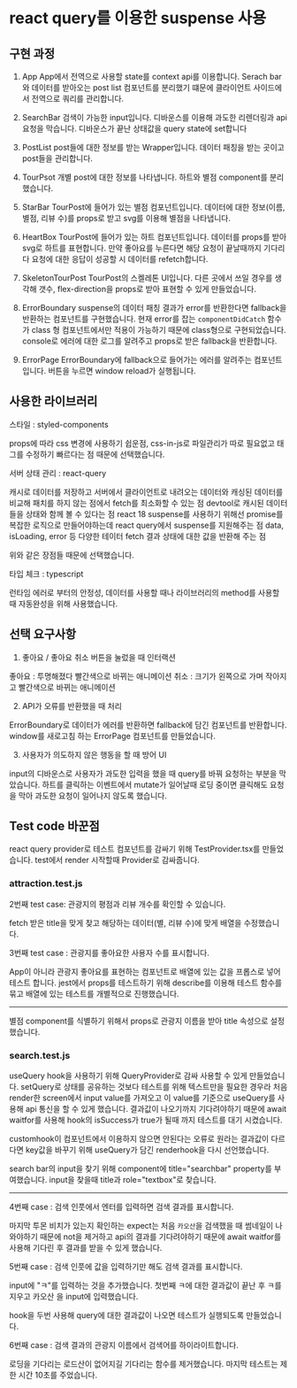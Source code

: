 # react query를 이용한 suspense 사용 

## 구현 과정

1. App
   App에서 전역으로 사용할 state를 context api를 이용합니다.
   Serach bar와 데이터를 받아오는 post list 컴포넌트를 분리했기 떄문에 클라이언트 사이드에서 전역으로 쿼리를 관리합니다.

2. SearchBar
   검색이 가능한 input입니다.
   디바운스를 이용해 과도한 리렌더링과 api 요청을 막습니다.
   디바운스가 끝난 상태값을 query state에 set합니다

3. PostList
   post들에 대한 정보를 받는 Wrapper입니다.
   데이터 패칭을 받는 곳이고 post들을 관리합니다.

4. TourPsot
   개별 post에 대한 정보를 나타냅니다.
   하트와 별점 component를 분리했습니다.

5. StarBar
   TourPost에 들어가 있는 별점 컴포넌트입니다.
   데이터에 대한 정보(이름, 별점, 리뷰 수)를 props로 받고 svg를 이용해 별점을 나타냅니다.

6. HeartBox
   TourPost에 들어가 있는 하트 컴포넌트입니다.
   데이터를 props를 받아 svg로 하트를 표현합니다.
   만약 좋아요를 누른다면 해당 요청이 끝날때까지 기다리다 요청에 대한 응답이 성공할 시 데이터를 refetch합니다.

7. SkeletonTourPost
   TourPost의 스켈레톤 UI입니다.
   다른 곳에서 쓰일 경우를 생각해 갯수, flex-direction을 props로 받아 표현할 수 있게 만들었습니다.

8. ErrorBoundary
   suspense의 데이터 패칭 결과가 error를 반환한다면 fallback을 반환하는 컴포넌트를 구현했습니다.
   현재 error를 잡는 `componentDidCatch` 함수가 class 형 컴포넌트에서만 적용이 가능하기 때문에 class형으로 구현되었습니다.
   console로 에러에 대한 로그를 알려주고 props로 받은 fallback을 반환합니다.

9. ErrorPage
   ErrorBoundary에 fallback으로 들어가는 에러를 알려주는 컴포넌트입니다.
   버튼을 누르면 window reload가 실행됩니다.

## 사용한 라이브러리

스타일 : styled-components

props에 따라 css 변경에 사용하기 쉽운점, css-in-js로 파일관리가 따로 필요없고 태그를 수정하기 빠르다는 점 때문에 선택했습니다.

서버 상태 관리 : react-query

캐시로 데이터를 저장하고 서버에서 클라이언트로 내려오는 데이터와 캐싱된 데이터를 비교해 패치를 하지 않는 점에서 fetch를 최소화할 수 있는 점
devtool로 캐시된 데이터들을 상태와 함께 볼 수 있다는 점
react 18 suspense를 사용하기 위해선 promise를 복잡한 로직으로 만들어야하는데 react query에서 suspense를 지원해주는 점
data, isLoading, error 등 다양한 테이터 fetch 결과 상태에 대한 값을 반환해 주는 점

위와 같은 장점들 때문에 선택했습니다.

타입 체크 : typescript

런타임 에러로 부터의 안정성, 데이터를 사용할 때나 라이브러리의 method를 사용할 때 자동완성을 위해 사용했습니다.

## 선택 요구사항

1. 좋아요 / 좋아요 취소 버튼을 눌렀을 때 인터랙션

좋아요 : 투명해졌다 빨간색으로 바뀌는 애니메이션
취소 : 크기가 왼쪽으로 가며 작아지고 빨간색으로 바뀌는 애니메이션

2. API가 오류를 반환했을 때 처리

ErrorBoundary로 데이터가 에러를 반환하면 fallback에 담긴 컴포넌트를 반환합니다.
window를 새로고침 하는 ErrorPage 컴포넌트를 만들었습니다.

3. 사용자가 의도하지 않은 행동을 할 때 방어 UI

input의 디바운스로 사용자가 과도한 입력을 했을 때 query를 바꿔 요청하는 부분을 막았습니다.
하트를 클릭하는 이벤트에서 mutate가 일어날때 로딩 중이면 클릭해도 요청을 막아 과도한 요청이 일어나지 않도록 했습니다.

## Test code 바꾼점

react query provider로 테스트 컴포넌트를 감싸기 위해 TestProvider.tsx를 만들었습니다.
test에서 render 시작할때 Provider로 감싸줍니다.

### attraction.test.js

2번째 test case: 관광지의 평점과 리뷰 개수를 확인할 수 있습니다.

fetch 받은 title을 맞게 찾고 해당하는 데이터(별, 리뷰 수)에 맞게 배열을 수정했습니다.

3번째 test case : 관광지를 좋아요한 사용자 수를 표시합니다.

App이 아니라 관광지 좋아요를 표현하는 컴포넌트로 배열에 있는 값을 프롭스로 넣어 테스트 합니다.
jest에서 props를 테스트하기 위해 describe를 이용해 테스트 함수를 묶고 배열에 있는 테스트를 개별적으로 진행했습니다.

---

별점 component를 식별하기 위해서 props로 관광지 이름을 받아 title 속성으로 설정했습니다.

### search.test.js

useQuery hook을 사용하기 위해 QueryProvider로 감싸 사용할 수 있게 만들었습니다.
setQuery로 상태를 공유하는 것보다 테스트를 위해 텍스트만을 필요한 경우라 처음 render한 screen에서 input value를 가져오고 이 value를 기준으로 useQuery를 사용해 api 통신을 할 수 있게 했습니다.
결과값이 나오기까지 기다려야하기 때문에 await waitfor를 사용해 hook의 isSuccess가 true가 될때 까지 테스트를 대기 시켰습니다.

customhook이 컴포넌트에서 이용하지 않으면 안된다는 오류로 원라는 결과값이 다르다면 key값을 바꾸기 위해 useQuery가 담긴 renderhook을 다시 선언했습니다.

search bar의 input을 찾기 위해 component에 title="searchbar" property를 부여했습니다.
input을 찾을때 title과 role="textbox"로 찾습니다.

---

4번째 case : 검색 인풋에서 엔터를 입력하면 검색 결과를 표시합니다.

마지막 투몬 비치가 있는지 확인하는 expect는 처음 `카오산`을 검색했을 때 썸네일이 나와야하기 때문에 not을 제거하고 api의 결과를 기다려야하기 때문에 await waitfor를 사용해 기다린 후 결과를 받을 수 있게 했습니다.

5번째 case : 검색 인풋에 값을 입력하기만 해도 검색 결과를 표시합니다.

input에 "ㅋ"를 입력하는 것을 추가했습니다.
첫번째 ㅋ에 대한 결과값이 끝난 후 ㅋ를 지우고 카오산 을 input에 입력했습니다.

hook을 두번 사용해 query에 대한 결과값이 나오면 테스트가 실행되도록 만들었습니다.

6번째 case : 검색 결과의 관광지 이름에서 검색어를 하이라이트합니다.

로딩을 기다리는 로드산이 없어지길 기다리는 함수를 제거했습니다.
마지막 테스트는 제한 시간 10초를 주었습니다.
